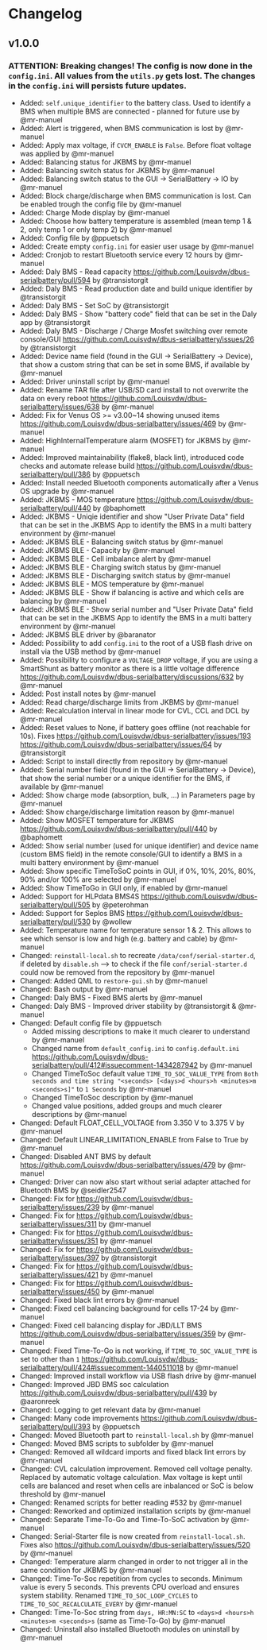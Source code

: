 # Changelog

## v1.0.0

### ATTENTION: Breaking changes! The config is now done in the `config.ini`. All values from the `utils.py` gets lost. The changes in the `config.ini` will persists future updates.

* Added: `self.unique_identifier` to the battery class. Used to identify a BMS when multiple BMS are connected - planned for future use by @mr-manuel
* Added: Alert is triggered, when BMS communication is lost by @mr-manuel
* Added: Apply max voltage, if `CVCM_ENABLE` is `False`. Before float voltage was applied by @mr-manuel
* Added: Balancing status for JKBMS by @mr-manuel
* Added: Balancing switch status for JKBMS by @mr-manuel
* Added: Balancing switch status to the GUI -> SerialBattery -> IO by @mr-manuel
* Added: Block charge/discharge when BMS communication is lost. Can be enabled trough the config file by @mr-manuel
* Added: Charge Mode display by @mr-manuel
* Added: Choose how battery temperature is assembled (mean temp 1 & 2, only temp 1 or only temp 2) by @mr-manuel
* Added: Config file by @ppuetsch
* Added: Create empty `config.ini` for easier user usage by @mr-manuel
* Added: Cronjob to restart Bluetooth service every 12 hours by @mr-manuel
* Added: Daly BMS - Read capacity https://github.com/Louisvdw/dbus-serialbattery/pull/594 by @transistorgit
* Added: Daly BMS - Read production date and build unique identifier by @transistorgit
* Added: Daly BMS - Set SoC by @transistorgit
* Added: Daly BMS - Show "battery code" field that can be set in the Daly app by @transistorgit
* Added: Daly BMS - Discharge / Charge Mosfet switching over remote console/GUI https://github.com/Louisvdw/dbus-serialbattery/issues/26 by @transistorgit
* Added: Device name field (found in the GUI -> SerialBattery -> Device), that show a custom string that can be set in some BMS, if available by @mr-manuel
* Added: Driver uninstall script by @mr-manuel
* Added: Rename TAR file after USB/SD card install to not overwrite the data on every reboot https://github.com/Louisvdw/dbus-serialbattery/issues/638 by @mr-manuel
* Added: Fix for Venus OS >= v3.00~14 showing unused items https://github.com/Louisvdw/dbus-serialbattery/issues/469 by @mr-manuel
* Added: HighInternalTemperature alarm (MOSFET) for JKBMS by @mr-manuel
* Added: Improved maintainability (flake8, black lint), introduced code checks and automate release build https://github.com/Louisvdw/dbus-serialbattery/pull/386 by @ppuetsch
* Added: Install needed Bluetooth components automatically after a Venus OS upgrade by @mr-manuel
* Added: JKBMS - MOS temperature https://github.com/Louisvdw/dbus-serialbattery/pull/440 by @baphomett
* Added: JKBMS - Uniqie identifier and show "User Private Data" field that can be set in the JKBMS App to identify the BMS in a multi battery environment by @mr-manuel
* Added: JKBMS BLE - Balancing switch status by @mr-manuel
* Added: JKBMS BLE - Capacity by @mr-manuel
* Added: JKBMS BLE - Cell imbalance alert by @mr-manuel
* Added: JKBMS BLE - Charging switch status by @mr-manuel
* Added: JKBMS BLE - Discharging switch status by @mr-manuel
* Added: JKBMS BLE - MOS temperature by @mr-manuel
* Added: JKBMS BLE - Show if balancing is active and which cells are balancing by @mr-manuel
* Added: JKBMS BLE - Show serial number and "User Private Data" field that can be set in the JKBMS App to identify the BMS in a multi battery environment by @mr-manuel
* Added: JKBMS BLE driver by @baranator
* Added: Possibility to add `config.ini` to the root of a USB flash drive on install via the USB method by @mr-manuel
* Added: Possibility to configure a `VOLTAGE_DROP` voltage, if you are using a SmartShunt as battery monitor as there is a little voltage difference https://github.com/Louisvdw/dbus-serialbattery/discussions/632 by @mr-manuel
* Added: Post install notes by @mr-manuel
* Added: Read charge/discharge limits from JKBMS by @mr-manuel
* Added: Recalculation interval in linear mode for CVL, CCL and DCL by @mr-manuel
* Added: Reset values to None, if battery goes offline (not reachable for 10s). Fixes https://github.com/Louisvdw/dbus-serialbattery/issues/193 https://github.com/Louisvdw/dbus-serialbattery/issues/64 by @transistorgit
* Added: Script to install directly from repository by @mr-manuel
* Added: Serial number field (found in the GUI -> SerialBattery -> Device), that show the serial number or a unique identifier for the BMS, if available by @mr-manuel
* Added: Show charge mode (absorption, bulk, ...) in Parameters page by @mr-manuel
* Added: Show charge/discharge limitation reason by @mr-manuel
* Added: Show MOSFET temperature for JKBMS https://github.com/Louisvdw/dbus-serialbattery/pull/440 by @baphomett
* Added: Show serial number (used for unique identifier) and device name (custom BMS field) in the remote console/GUI to identify a BMS in a multi battery environment by @mr-manuel
* Added: Show specific TimeToSoC points in GUI, if 0%, 10%, 20%, 80%, 90% and/or 100% are selected by @mr-manuel
* Added: Show TimeToGo in GUI only, if enabled by @mr-manuel
* Added: Support for HLPdata BMS4S https://github.com/Louisvdw/dbus-serialbattery/pull/505 by @peterohman
* Added: Support for Seplos BMS https://github.com/Louisvdw/dbus-serialbattery/pull/530 by @wollew
* Added: Temperature name for temperature sensor 1 & 2. This allows to see which sensor is low and high (e.g. battery and cable) by @mr-manuel
* Changed: `reinstall-local.sh` to recreate `/data/conf/serial-starter.d`, if deleted by `disable.sh` --> to check if the file `conf/serial-starter.d` could now be removed from the repository by @mr-manuel
* Changed: Added QML to `restore-gui.sh` by @mr-manuel
* Changed: Bash output by @mr-manuel
* Changed: Daly BMS - Fixed BMS alerts by @mr-manuel
* Changed: Daly BMS - Improved driver stability by @transistorgit & @mr-manuel
* Changed: Default config file by @ppuetsch
  * Added missing descriptions to make it much clearer to understand by @mr-manuel
  * Changed name from `default_config.ini` to `config.default.ini` https://github.com/Louisvdw/dbus-serialbattery/pull/412#issuecomment-1434287942 by @mr-manuel
  * Changed TimeToSoc default value `TIME_TO_SOC_VALUE_TYPE` from `Both seconds and time string "<seconds> [<days>d <hours>h <minutes>m <seconds>s]"` to `1 Seconds` by @mr-manuel
  * Changed TimeToSoc description by @mr-manuel
  * Changed value positions, added groups and much clearer descriptions by @mr-manuel
* Changed: Default FLOAT_CELL_VOLTAGE from 3.350 V to 3.375 V by @mr-manuel
* Changed: Default LINEAR_LIMITATION_ENABLE from False to True by @mr-manuel
* Changed: Disabled ANT BMS by default https://github.com/Louisvdw/dbus-serialbattery/issues/479 by @mr-manuel
* Changed: Driver can now also start without serial adapter attached for Bluetooth BMS by @seidler2547
* Changed: Fix for https://github.com/Louisvdw/dbus-serialbattery/issues/239 by @mr-manuel
* Changed: Fix for https://github.com/Louisvdw/dbus-serialbattery/issues/311 by @mr-manuel
* Changed: Fix for https://github.com/Louisvdw/dbus-serialbattery/issues/351 by @mr-manuel
* Changed: Fix for https://github.com/Louisvdw/dbus-serialbattery/issues/397 by @transistorgit
* Changed: Fix for https://github.com/Louisvdw/dbus-serialbattery/issues/421 by @mr-manuel
* Changed: Fix for https://github.com/Louisvdw/dbus-serialbattery/issues/450 by @mr-manuel
* Changed: Fixed black lint errors by @mr-manuel
* Changed: Fixed cell balancing background for cells 17-24 by @mr-manuel
* Changed: Fixed cell balancing display for JBD/LLT BMS https://github.com/Louisvdw/dbus-serialbattery/issues/359 by @mr-manuel
* Changed: Fixed Time-To-Go is not working, if `TIME_TO_SOC_VALUE_TYPE` is set to other than `1` https://github.com/Louisvdw/dbus-serialbattery/pull/424#issuecomment-1440511018 by @mr-manuel
* Changed: Improved install workflow via USB flash drive by @mr-manuel
* Changed: Improved JBD BMS soc calculation https://github.com/Louisvdw/dbus-serialbattery/pull/439 by @aaronreek
* Changed: Logging to get relevant data by @mr-manuel
* Changed: Many code improvements https://github.com/Louisvdw/dbus-serialbattery/pull/393 by @ppuetsch
* Changed: Moved Bluetooth part to `reinstall-local.sh` by @mr-manuel
* Changed: Moved BMS scripts to subfolder by @mr-manuel
* Changed: Removed all wildcard imports and fixed black lint errors by @mr-manuel
* Changed: CVL calculation improvement. Removed cell voltage penalty. Replaced by automatic voltage calculation. Max voltage is kept until cells are balanced and reset when cells are inbalanced or SoC is below threshold by @mr-manuel
* Changed: Renamed scripts for better reading #532 by @mr-manuel
* Changed: Reworked and optimized installation scripts by @mr-manuel
* Changed: Separate Time-To-Go and Time-To-SoC activation by @mr-manuel
* Changed: Serial-Starter file is now created from `reinstall-local.sh`. Fixes also https://github.com/Louisvdw/dbus-serialbattery/issues/520 by @mr-manuel
* Changed: Temperature alarm changed in order to not trigger all in the same condition for JKBMS by @mr-manuel
* Changed: Time-To-Soc repetition from cycles to seconds. Minimum value is every 5 seconds. This prevents CPU overload and ensures system stability. Renamed `TIME_TO_SOC_LOOP_CYCLES` to `TIME_TO_SOC_RECALCULATE_EVERY` by @mr-manuel
* Changed: Time-To-Soc string from `days, HR:MN:SC` to `<days>d <hours>h <minutes>m <seconds>s` (same as Time-To-Go) by @mr-manuel
* Changed: Uninstall also installed Bluetooth modules on uninstall by @mr-manuel
